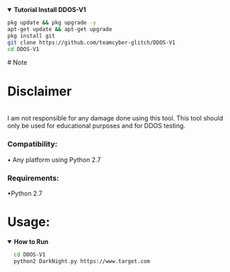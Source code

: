 <details open>
  <summary><strong> Tutorial Install DDOS-V1</strong></summary>

  ```bash
  pkg update && pkg upgrade -y
  apt-get update && apt-get upgrade
  pkg install git
  git clone https://github.com/teamcyber-glitch/DDOS-V1
  cd DDOS-V1
  ```
  </details>
# Note <br>
<h1>Disclaimer</h1> <br>
I am not responsible for any damage done using this tool. This tool should only be used for educational purposes and for DDOS testing.

### Compatibility:
  • Any platform using Python 2.7
### Requirements:
  •Python 2.7

# Usage:
<details open>
  <summary><strong> How to Run </strong></summary>

  ```bash
    cd DDOS-V1
    python2 DarkNight.py https://www.target.com
  ```
  </details>


